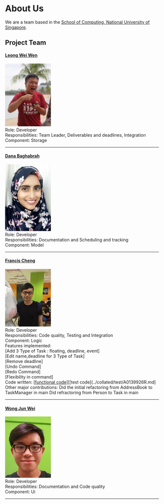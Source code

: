 # About Us

We are a team based in the [School of Computing, National University of Singapore](http://www.comp.nus.edu.sg).

## Project Team

#### [Leong Wei Wen](https://github.com/lwwenz)
<img src="images/lwwenz.png" width="150"><br>
 Role: Developer <br>
 Responsibilities: Team Leader, Deliverables and deadlines, Integration <br>
 Component: Storage
 
-----

#### [Dana Baghabrah](http://github.com/danab101)
<img src="images/danab101.png" width="150"><br>
Role: Developer <br>
Responsibilities: Documentation and Scheduling and tracking <br>
Component: Model

-----

#### [Francis Cheng](http://github.com/francischeng070)
<img src="images/francischeng070.png" width="150"><br>
Role: Developer <br>
Responsibilities: Code quality, Testing and Integration <br>
Component: Logic <br>
Features implemented: <br>
   [Add 3 Type of Task : floating, deadline, event]<br>
   [Edit name,deadline for 3 Type of Task]<br>
   [Remove deadline]<br>
   [Undo Command] <br>
   [Redo Command] <br>
   [Flexibility in command]<br>
Code written: [[functional code](../collated/main/A0139926R.md)][[test code](../collated/test/A0139926R.md]
Other major contributions:
  Did the initial refactoring from AddressBook to TaskManager in main
  Did refractoring from Person to Task in main

-----

#### [Wong Jun Wei](http://github.com/wjunwei94)
<img src="images/wjunwei94.png" width="150"><br>
Role: Developer <br>
Responsibilities: Documentation and Code quality <br>
Component: Ui

-----
